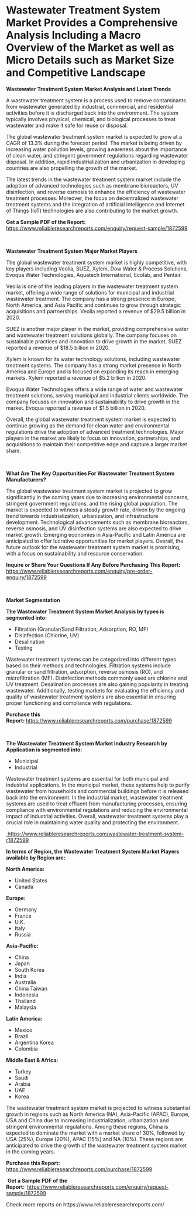 <p><h1>Wastewater Treatment System Market Provides a Comprehensive Analysis Including a Macro Overview of the Market as well as Micro Details such as Market Size and Competitive Landscape</h1></p><p><strong>Wastewater Treatment System Market Analysis and Latest Trends</strong></p>
<p><p>A wastewater treatment system is a process used to remove contaminants from wastewater generated by industrial, commercial, and residential activities before it is discharged back into the environment. The system typically involves physical, chemical, and biological processes to treat wastewater and make it safe for reuse or disposal.</p><p>The global wastewater treatment system market is expected to grow at a CAGR of 13.3% during the forecast period. The market is being driven by increasing water pollution levels, growing awareness about the importance of clean water, and stringent government regulations regarding wastewater disposal. In addition, rapid industrialization and urbanization in developing countries are also propelling the growth of the market.</p><p>The latest trends in the wastewater treatment system market include the adoption of advanced technologies such as membrane bioreactors, UV disinfection, and reverse osmosis to enhance the efficiency of wastewater treatment processes. Moreover, the focus on decentralized wastewater treatment systems and the integration of artificial intelligence and Internet of Things (IoT) technologies are also contributing to the market growth.</p></p>
<p><strong>Get a Sample PDF of the Report:&nbsp;</strong> <a href="https://www.reliableresearchreports.com/enquiry/request-sample/1872599">https://www.reliableresearchreports.com/enquiry/request-sample/1872599</a></p>
<p>&nbsp;</p>
<p><strong>Wastewater Treatment System Major Market Players</strong></p>
<p><p>The global wastewater treatment system market is highly competitive, with key players including Veolia, SUEZ, Xylem, Dow Water & Process Solutions, Evoqua Water Technologies, Aquatech International, Ecolab, and Pentair.</p><p>Veolia is one of the leading players in the wastewater treatment system market, offering a wide range of solutions for municipal and industrial wastewater treatment. The company has a strong presence in Europe, North America, and Asia Pacific and continues to grow through strategic acquisitions and partnerships. Veolia reported a revenue of $29.5 billion in 2020.</p><p>SUEZ is another major player in the market, providing comprehensive water and wastewater treatment solutions globally. The company focuses on sustainable practices and innovation to drive growth in the market. SUEZ reported a revenue of $18.5 billion in 2020.</p><p>Xylem is known for its water technology solutions, including wastewater treatment systems. The company has a strong market presence in North America and Europe and is focused on expanding its reach in emerging markets. Xylem reported a revenue of $5.2 billion in 2020.</p><p>Evoqua Water Technologies offers a wide range of water and wastewater treatment solutions, serving municipal and industrial clients worldwide. The company focuses on innovation and sustainability to drive growth in the market. Evoqua reported a revenue of $1.5 billion in 2020.</p><p>Overall, the global wastewater treatment system market is expected to continue growing as the demand for clean water and environmental regulations drive the adoption of advanced treatment technologies. Major players in the market are likely to focus on innovation, partnerships, and acquisitions to maintain their competitive edge and capture a larger market share.</p></p>
<p>&nbsp;</p>
<p><strong>What Are The Key Opportunities For Wastewater Treatment System Manufacturers?</strong></p>
<p><p>The global wastewater treatment system market is projected to grow significantly in the coming years due to increasing environmental concerns, stringent government regulations, and the rising global population. The market is expected to witness a steady growth rate, driven by the ongoing trend towards industrialization, urbanization, and infrastructure development. Technological advancements such as membrane bioreactors, reverse osmosis, and UV disinfection systems are also expected to drive market growth. Emerging economies in Asia-Pacific and Latin America are anticipated to offer lucrative opportunities for market players. Overall, the future outlook for the wastewater treatment system market is promising, with a focus on sustainability and resource conservation.</p></p>
<p><strong>Inquire or Share Your Questions If Any Before Purchasing This Report:</strong> <a href="https://www.reliableresearchreports.com/enquiry/pre-order-enquiry/1872599">https://www.reliableresearchreports.com/enquiry/pre-order-enquiry/1872599</a></p>
<p>&nbsp;</p>
<p><strong>Market Segmentation</strong></p>
<p><strong>The Wastewater Treatment System Market Analysis by types is segmented into:</strong></p>
<p><ul><li>Filtration (Granular/Sand Filtration, Adsorption, RO, MF)</li><li>Disinfection (Chlorine, UV)</li><li>Desalination</li><li>Testing</li></ul></p>
<p><p>Wastewater treatment systems can be categorized into different types based on their methods and technologies. Filtration systems include granular or sand filtration, adsorption, reverse osmosis (RO), and microfiltration (MF). Disinfection methods commonly used are chlorine and UV treatment. Desalination processes are also gaining popularity in treating wastewater. Additionally, testing markets for evaluating the efficiency and quality of wastewater treatment systems are also essential in ensuring proper functioning and compliance with regulations.</p></p>
<p><strong>Purchase this Report:&nbsp;</strong><a href="https://www.reliableresearchreports.com/purchase/1872599">https://www.reliableresearchreports.com/purchase/1872599</a></p>
<p>&nbsp;</p>
<p><strong>The Wastewater Treatment System Market Industry Research by Application is segmented into:</strong></p>
<p><ul><li>Municipal</li><li>Industrial</li></ul></p>
<p><p>Wastewater treatment systems are essential for both municipal and industrial applications. In the municipal market, these systems help to purify wastewater from households and commercial buildings before it is released back into the environment. In the industrial market, wastewater treatment systems are used to treat effluent from manufacturing processes, ensuring compliance with environmental regulations and reducing the environmental impact of industrial activities. Overall, wastewater treatment systems play a crucial role in maintaining water quality and protecting the environment.</p></p>
<p><a href="https://www.reliableresearchreports.com/wastewater-treatment-system-r1872599">&nbsp;https://www.reliableresearchreports.com/wastewater-treatment-system-r1872599</a></p>
<p><strong>In terms of Region, the Wastewater Treatment System Market Players available by Region are:</strong></p>
<p>
    <p> <strong> North America: </strong>
        <ul>
            <li>United States</li>
            <li>Canada</li>
        </ul>
        </p> 
    <p> <strong> Europe: </strong>
        <ul>
            <li>Germany</li>
            <li>France</li>
            <li>U.K.</li>
            <li>Italy</li>
            <li>Russia</li>
        </ul>
        </p> 
    <p> <strong> Asia-Pacific: </strong>
        <ul>
            <li>China</li>
            <li>Japan</li>
            <li>South Korea</li>
            <li>India</li>
            <li>Australia</li>
            <li>China Taiwan</li>
            <li>Indonesia</li>
            <li>Thailand</li>
            <li>Malaysia</li>
        </ul>
        </p> 
    <p> <strong> Latin America: </strong>
        <ul>
            <li>Mexico</li>
            <li>Brazil</li>
            <li>Argentina Korea</li>
            <li>Colombia</li>
        </ul>
        </p> 
    <p> <strong> Middle East & Africa: </strong>
        <ul>
            <li>Turkey</li>
            <li>Saudi</li>
            <li>Arabia</li>
            <li>UAE</li>
            <li>Korea</li>
        </ul>
    </p>
    </p>
<p><p>The wastewater treatment system market is projected to witness substantial growth in regions such as North America (NA), Asia-Pacific (APAC), Europe, USA and China due to increasing industrialization, urbanization and stringent environmental regulations. Among these regions, China is expected to dominate the market with a market share of 30%, followed by USA (25%), Europe (20%), APAC (15%) and NA (10%). These regions are anticipated to drive the growth of the wastewater treatment system market in the coming years.</p></p>
<p><strong>Purchase this Report: </strong><a href="https://www.reliableresearchreports.com/purchase/1872599">https://www.reliableresearchreports.com/purchase/1872599</a></p>
<p>&nbsp;<strong>Get a Sample PDF of the Report:&nbsp;&nbsp;</strong><a href="https://www.reliableresearchreports.com/enquiry/request-sample/1872599">https://www.reliableresearchreports.com/enquiry/request-sample/1872599</a></p>
<p><strong></strong></p>
<p>Check more reports on https://www.reliableresearchreports.com/</p>